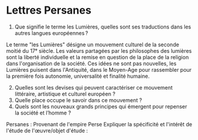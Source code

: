 
# Lettres Persanes

1. Que signifie le terme les Lumières, quelles sont ses traductions dans les autres langues européennes ?

Le terme "les Lumières" désigne un mouvement culturel de la seconde moitié du 17ᵉ siècle. Les valeurs partagées par les philosophes des lumières sont la liberté individuelle et la remise en question de la place de la religion dans l'organisation de la société. Ces idées ne sont pas nouvelles, les Lumières puisent dans l'Antiquité, dans le Moyen-Age pour rassembler pour la première fois autonomie, universalité et finalité humaine.

2. Quelles sont les devises qui peuvent caractériser ce mouvement littéraire, artistique et culturel européen ?
3. Quelle place occupe le savoir dans ce mouvement ?
4. Quels sont les nouveaux grands principes qui émergent pour repenser la société et l’homme ?

Persanes : Provenant de l'empire Perse
Expliquer la spécificité et l'intérêt de l'étude de l'œuvre/objet d'étude :  
<!--stackedit_data:
eyJoaXN0b3J5IjpbLTIwMjUxNjk1MjksLTExMDA0NDIxNjMsLT
E5NDMwMjcyMzksNzQwMzQyMDcxXX0=
-->